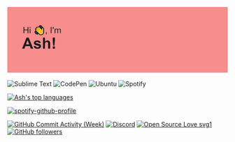 ![](header.png)

![Sublime Text](https://img.shields.io/badge/sublime_text-%23575757.svg?style=for-the-badge&logo=sublime-text&logoColor=important)
![CodePen](https://img.shields.io/badge/CodePen-white?style=for-the-badge&logo=codepen&logoColor=black)
![Ubuntu](https://img.shields.io/badge/Ubuntu-E95420?style=for-the-badge&logo=ubuntu&logoColor=white)
![Spotify](https://img.shields.io/badge/Spotify-1ED760?style=for-the-badge&logo=spotify&logoColor=white)

[![Ash's top languages](https://github-readme-stats.vercel.app/api/top-langs/?username=sillyash&theme=blue-green)](https://github.com/sillyash/github-readme-stats)

[![spotify-github-profile](https://spotify-github-profile.vercel.app/api/view?uid=n8wh9ub4bpzpaylqhv1m3tdh2&cover_image=true&theme=novatorem&show_offline=false&background_color=ffffff&bar_color=d94ac6&bar_color_cover=true)](https://github.com/kittinan/spotify-github-profile)

[![GitHub Commit Activity (Week)](https://img.shields.io/github/commit-activity/w/sillyash/sillyash)](https://https://discord.com/sillyash)
[![Discord](https://badgen.net/badge/icon/discord?icon=discord&label)](https://https://discord.com/)
[![Open Source Love svg1](https://badges.frapsoft.com/os/v1/open-source.svg?v=103)](https://github.com/ellerbrock/open-source-badges/)  
[![GitHub followers](https://img.shields.io/github/followers/sillyash.svg?style=social&label=Follow&maxAge=2592000)](https://github.com/sillyash?tab=followers)

